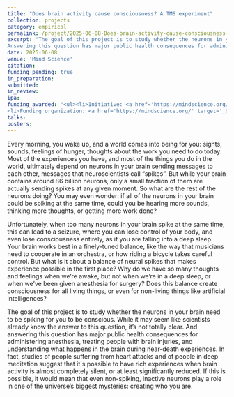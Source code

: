 ```yaml
---
title: "Does brain activity cause consciousness? A TMS experiment"
collection: projects
category: empirical
permalink: /project/2025-06-08-Does-brain-activity-cause-consciousness-a-tms-experiment
excerpt: "The goal of this project is to study whether the neurons in your brain need to be spiking for you to be conscious.
Answering this question has major public health consequences for administering anesthesia, treating people with brain injuries, and understanding what happens in the brain during near-death experiences."
date: 2025-06-08
venue: 'Mind Science'
citation:
funding_pending: true
in_preparation:
submitted:
in_review:
ipa:
funding_awarded: "<ul><li>Initiative: <a href='https://mindscience.org/brainstorm/' target='_blank'>BrainStorm Neuroscience Pitch Competition</a><b> Semi-finalist</b></li>
<li>Funding organization: <a href='https://mindscience.org/' target='_blank'>Mind Science</a></li></ul>"
talks:
posters:
---
```

Every morning, you wake up, and a world comes into being for you: sights, sounds, feelings of hunger, thoughts about the work you need to do today. Most of the experiences you have, and most of the things you do in the world, ultimately depend on neurons in your brain sending messages to each other, messages that neuroscientists call “spikes”. But while your brain contains around 86 billion neurons, only a small fraction of them are actually sending spikes at any given moment. So what are the rest of the neurons doing? You may even wonder: if all of the neurons in your brain could be spiking at the same time, could you be hearing more sounds, thinking more thoughts, or getting more work done?

Unfortunately, when too many neurons in your brain spike at the same time, this can lead to a seizure, where you can lose control of your body, and even lose consciousness entirely, as if you are falling into a deep sleep. Your brain works best in a finely-tuned balance, like the way that musicians need to cooperate in an orchestra, or how riding a bicycle takes careful control. But what is it about a balance of neural spikes that makes experience possible in the first place? Why do we have so many thoughts and feelings when we’re awake, but not when we’re in a deep sleep, or when we’ve been given anesthesia for surgery? Does this balance create consciousness for all living things, or even for non-living things like artificial intelligences?

The goal of this project is to study whether the neurons in your brain need to be spiking for you to be conscious. While it may seem like scientists already know the answer to this question, it’s not totally clear. And answering this question has major public health consequences for administering anesthesia, treating people with brain injuries, and understanding what happens in the brain during near-death experiences. In fact, studies of people suffering from heart attacks and of people in deep meditation suggest that it's possible to have rich experiences when brain activity is almost completely silent, or at least significantly reduced. If this is possible, it would mean that even non-spiking, inactive neurons play a role in one of the universe’s biggest mysteries: creating who you are.

<!-- <img src="/images/project_2025-06-08_1.png">
<p style="font-size: smaller"><b>Figure 1</b>. Schematic of a single trial of the experimental design for the TMS condition.</p> -->
